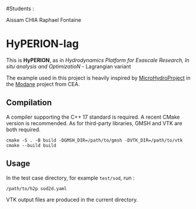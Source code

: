 #Students :

Aissam CHIA
Raphael Fontaine

# HyPERION-lag

This is **HyPERION**, as in *Hydrodynamics Platform for Exascale Research, In situ analysis and OptimizatioN* - Lagrangian variant

The example used in this project is heavily inspired by
[MicroHydroProject](https://github.com/cea-hpc/Modane/tree/master/plugins/fr.cea.modane.ui/examples/MicroHydroProject)
in the [Modane](https://github.com/cea-hpc/Modane) project from CEA.

## Compilation

A compiler supporting the C++ 17 standard is required. A recent CMake version is recommended. As for third-party
libraries, GMSH and VTK are both required.

    cmake -S . -B build -DGMSH_DIR=/path/to/gmsh -DVTK_DIR=/path/to/vtk
    cmake --build build

## Usage

In the test case directory, for example `test/sod`, run :

    /path/to/h2p sod2d.yaml

VTK output files are produced in the current directory.
